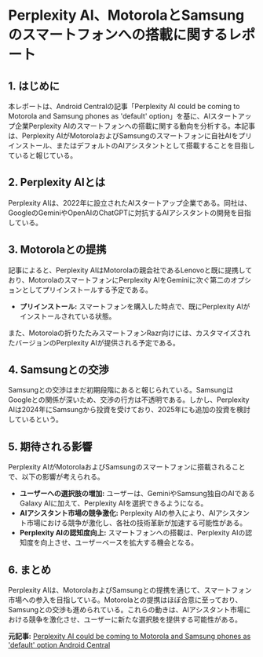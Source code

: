 # Perplexity AI、MotorolaとSamsungのスマートフォンへの搭載に関するレポート

## 1. はじめに

本レポートは、Android Centralの記事「Perplexity AI could be coming to Motorola and Samsung phones as 'default' option」を基に、AIスタートアップ企業Perplexity AIのスマートフォンへの搭載に関する動向を分析する。本記事は、Perplexity AIがMotorolaおよびSamsungのスマートフォンに自社AIをプリインストール、またはデフォルトのAIアシスタントとして搭載することを目指していると報じている。

## 2. Perplexity AIとは

Perplexity AIは、2022年に設立されたAIスタートアップ企業である。同社は、GoogleのGeminiやOpenAIのChatGPTに対抗するAIアシスタントの開発を目指している。

## 3. Motorolaとの提携

記事によると、Perplexity AIはMotorolaの親会社であるLenovoと既に提携しており、MotorolaのスマートフォンにPerplexity AIをGeminiに次ぐ第二のオプションとしてプリインストールする予定である。

* **プリインストール:** スマートフォンを購入した時点で、既にPerplexity AIがインストールされている状態。

また、Motorolaの折りたたみスマートフォンRazr向けには、カスタマイズされたバージョンのPerplexity AIが提供される予定である。

## 4. Samsungとの交渉

Samsungとの交渉はまだ初期段階にあると報じられている。SamsungはGoogleとの関係が深いため、交渉の行方は不透明である。しかし、Perplexity AIは2024年にSamsungから投資を受けており、2025年にも追加の投資を検討しているという。

## 5. 期待される影響

Perplexity AIがMotorolaおよびSamsungのスマートフォンに搭載されることで、以下の影響が考えられる。

* **ユーザーへの選択肢の増加:** ユーザーは、GeminiやSamsung独自のAIであるGalaxy AIに加えて、Perplexity AIを選択できるようになる。
* **AIアシスタント市場の競争激化:** Perplexity AIの参入により、AIアシスタント市場における競争が激化し、各社の技術革新が加速する可能性がある。
* **Perplexity AIの認知度向上:** スマートフォンへの搭載は、Perplexity AIの認知度を向上させ、ユーザーベースを拡大する機会となる。

## 6. まとめ

Perplexity AIは、MotorolaおよびSamsungとの提携を通じて、スマートフォン市場への参入を目指している。Motorolaとの提携はほぼ合意に至っており、Samsungとの交渉も進められている。これらの動きは、AIアシスタント市場における競争を激化させ、ユーザーに新たな選択肢を提供する可能性がある。



**元記事:** [Perplexity AI could be coming to Motorola and Samsung phones as 'default' option Android Central](https://www.androidcentral.com/apps-software/ai/perplexity-ai-motorola-samsung-agreement-discussions-reported)